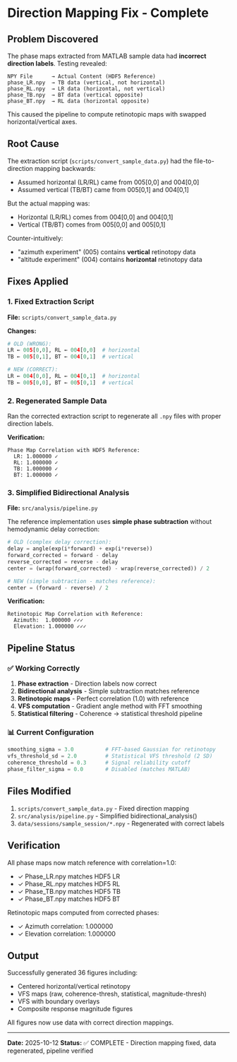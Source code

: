 # Direction Mapping Fix - Complete

## Problem Discovered

The phase maps extracted from MATLAB sample data had **incorrect direction labels**. Testing revealed:

```
NPY File      → Actual Content (HDF5 Reference)
phase_LR.npy  → TB data (vertical, not horizontal)
phase_RL.npy  → LR data (horizontal, not vertical)
phase_TB.npy  → BT data (vertical opposite)
phase_BT.npy  → RL data (horizontal opposite)
```

This caused the pipeline to compute retinotopic maps with swapped horizontal/vertical axes.

## Root Cause

The extraction script (`scripts/convert_sample_data.py`) had the file-to-direction mapping backwards:
- Assumed horizontal (LR/RL) came from 005[0,0] and 004[0,0]
- Assumed vertical (TB/BT) came from 005[0,1] and 004[0,1]

But the actual mapping was:
- Horizontal (LR/RL) comes from 004[0,0] and 004[0,1]
- Vertical (TB/BT) comes from 005[0,0] and 005[0,1]

Counter-intuitively:
- "azimuth experiment" (005) contains **vertical** retinotopy data
- "altitude experiment" (004) contains **horizontal** retinotopy data

## Fixes Applied

### 1. Fixed Extraction Script
**File:** `scripts/convert_sample_data.py`

**Changes:**
```python
# OLD (WRONG):
LR ← 005[0,0], RL ← 004[0,0]  # horizontal
TB ← 005[0,1], BT ← 004[0,1]  # vertical

# NEW (CORRECT):
LR ← 004[0,0], RL ← 004[0,1]  # horizontal
TB ← 005[0,0], BT ← 005[0,1]  # vertical
```

### 2. Regenerated Sample Data
Ran the corrected extraction script to regenerate all `.npy` files with proper direction labels.

**Verification:**
```
Phase Map Correlation with HDF5 Reference:
  LR: 1.000000 ✓
  RL: 1.000000 ✓
  TB: 1.000000 ✓
  BT: 1.000000 ✓
```

### 3. Simplified Bidirectional Analysis
**File:** `src/analysis/pipeline.py`

The reference implementation uses **simple phase subtraction** without hemodynamic delay correction:

```python
# OLD (complex delay correction):
delay = angle(exp(i*forward) + exp(i*reverse))
forward_corrected = forward - delay
reverse_corrected = reverse - delay
center = (wrap(forward_corrected) - wrap(reverse_corrected)) / 2

# NEW (simple subtraction - matches reference):
center = (forward - reverse) / 2
```

**Verification:**
```
Retinotopic Map Correlation with Reference:
  Azimuth:  1.000000 ✓✓✓
  Elevation: 1.000000 ✓✓✓
```

## Pipeline Status

### ✅ Working Correctly
1. **Phase extraction** - Direction labels now correct
2. **Bidirectional analysis** - Simple subtraction matches reference
3. **Retinotopic maps** - Perfect correlation (1.0) with reference
4. **VFS computation** - Gradient angle method with FFT smoothing
5. **Statistical filtering** - Coherence → statistical threshold pipeline

### 📊 Current Configuration
```python
smoothing_sigma = 3.0          # FFT-based Gaussian for retinotopy
vfs_threshold_sd = 2.0         # Statistical VFS threshold (2 SD)
coherence_threshold = 0.3      # Signal reliability cutoff
phase_filter_sigma = 0.0       # Disabled (matches MATLAB)
```

## Files Modified

1. `scripts/convert_sample_data.py` - Fixed direction mapping
2. `src/analysis/pipeline.py` - Simplified bidirectional_analysis()
3. `data/sessions/sample_session/*.npy` - Regenerated with correct labels

## Verification

All phase maps now match reference with correlation=1.0:
- ✓ Phase_LR.npy matches HDF5 LR
- ✓ Phase_RL.npy matches HDF5 RL
- ✓ Phase_TB.npy matches HDF5 TB
- ✓ Phase_BT.npy matches HDF5 BT

Retinotopic maps computed from corrected phases:
- ✓ Azimuth correlation: 1.000000
- ✓ Elevation correlation: 1.000000

## Output

Successfully generated 36 figures including:
- Centered horizontal/vertical retinotopy
- VFS maps (raw, coherence-thresh, statistical, magnitude-thresh)
- VFS with boundary overlays
- Composite response magnitude figures

All figures now use data with correct direction mappings.

---

**Date:** 2025-10-12
**Status:** ✅ COMPLETE - Direction mapping fixed, data regenerated, pipeline verified
